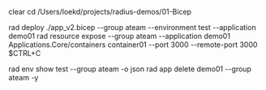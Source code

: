 clear
cd /Users/loekd/projects/radius-demos/01-Bicep

rad deploy ./app_v2.bicep --group ateam --environment test --application demo01
rad resource expose --group ateam --application demo01 Applications.Core/containers container01 --port 3000 --remote-port 3000
$CTRL+C

rad env show test --group ateam -o json
rad app delete demo01 --group ateam -y
